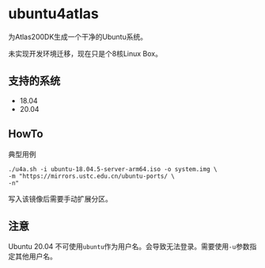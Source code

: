 # ubuntu4atlas

为Atlas200DK生成一个干净的Ubuntu系统。

未实现开发环境迁移，现在只是个8核Linux Box。

## 支持的系统

- 18.04
- 20.04

## HowTo

典型用例

```
./u4a.sh -i ubuntu-18.04.5-server-arm64.iso -o system.img \
-m "https://mirrors.ustc.edu.cn/ubuntu-ports/ \
-n"
```

写入该镜像后需要手动扩展分区。

## 注意

Ubuntu 20.04 不可使用`ubuntu`作为用户名。会导致无法登录。需要使用`-u`参数指定其他用户名。